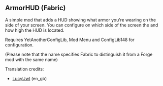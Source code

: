 ## ArmorHUD (Fabric)

A simple mod that adds a HUD showing what armor you're wearing on the side of your screen.
You can configure on which side of the screen the and how high the HUD is located.

Requires YetAnotherConfigLib, Mod Menu and ConfigLib148 for configuration.

(Please note that the name specifies Fabric to distinguish it from a Forge mod with the same name)

Translation credits:
- [LucyUwI](https://github.com/lucyuwi) (en_gb)
